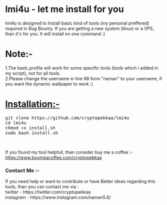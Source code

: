 <h1> lmi4u - let me install for you </h1>

lmi4u is designed to Install basic kind of tools (my personal preffered) required in Bug Bounty. 
If you are getting a new system (linux) or a VPS, than it's for you. It will install on one command :)

<h1>Note:- </h1>

1.The bash_profile will work for some specific tools (tools which i added in my script), not for all tools. <br>
2.Please change the username in line 68 form "naman" to your username, if you want the dynamic wallpaper to work :)


<h1><u><b>Installation:- </b></u></h1>

<pre>
git clone https://github.com/cryptopekkaa/lmi4u
cd lmi4u
chmod +x install.sh
sudo bash install.sh
</pre>
<br>


If you found my tool helpfull, than consider buy me a coffee :-
https://www.buymeacoffee.com/cryptopekkaa 

<h3>Contact Me :- </h3>
If you need help or want to contribute or have Better ideas regarding this tools, than you can contact me via : <br>
twitter   - https://twitter.com/cryptopekkaa 
<br>
instagram - https://www.instagram.com/naman5.6/
